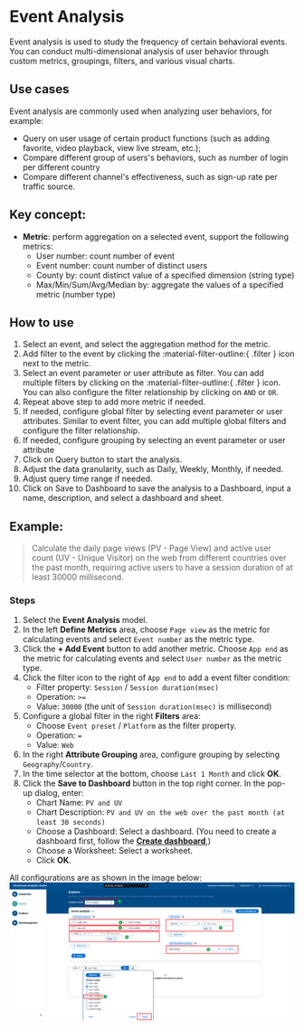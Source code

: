 # Event Analysis
Event analysis is used to study the frequency of certain behavioral events. You can conduct multi-dimensional analysis of user behavior through custom metrics, groupings, filters, and various visual charts.

## Use cases
Event analysis are commonly used when analyzing user behaviors, for example:

- Query on user usage of certain product functions (such as adding favorite, video playback, view live stream, etc.);
- Compare different group of users's behaviors, such as number of login per different country
- Compare different channel's effectiveness, such as sign-up rate per traffic source.

## Key concept:
- **Metric**: perform aggregation on a selected event, support the following metrics:
  - User number: count number of event 
  - Event number: count number of distinct users 
  - County by: count distinct value of a specified dimension (string type)
  - Max/Min/Sum/Avg/Median by: aggregate the values of a specified metric (number type)

## How to use

1. Select an event, and select the aggregation method for the metric.
2. Add filter to the event by clicking the :material-filter-outline:{ .filter } icon next to the metric.
3. Select an event parameter or user attribute as filter. You can add multiple filters by clicking on the :material-filter-outline:{ .filter } icon. You can also configure the filter relationship by clicking on `AND` or `OR`.
4. Repeat above step to add more metric if needed.
5. If needed, configure global filter by selecting event parameter or user attributes. Similar to event filter, you can add multiple global filters and configure the filter relationship.
6. If needed, configure grouping by selecting an event parameter or user attribute
7. Click on Query button to start the analysis.
8. Adjust the data granularity, such as Daily, Weekly, Monthly, if needed.
9. Adjust query time range if needed.
10. Click on Save to Dashboard to save the analysis to a Dashboard, input a name, description, and select a dashboard and sheet.


## Example:

> Calculate the daily page views (PV - Page View) and active user count (UV - Unique Visitor) on the web from different countries over the past month, requiring active users to have a session duration of at least 30000 millisecond.

### Steps

1. Select the **Event Analysis** model.
2. In the left **Define Metrics** area, choose `Page view` as the metric for calculating events and select `Event number` as the metric type.
3. Click the **+ Add Event** button to add another metric. Choose `App end` as the metric for calculating events and select `User number` as the metric type.
4. Click the filter icon to the right of `App end` to add a event filter condition:
    - Filter property: `Session` / `Session duration(msec)`
    - Operation: `>=`
    - Value: `30000` (the unit of `Session duration(msec)` is millisecond)
5. Configure a global filter in the right **Filters** area:
    - Choose `Event preset` / `Platform` as the filter property.
    - Operation: `=`
    - Value: `Web`
6. In the right **Attribute Grouping** area, configure grouping by selecting `Geography`/`Country`.
7. In the time selector at the bottom, choose `Last 1 Month` and click **OK**.
8. Click the **Save to Dashboard** button in the top right corner. In the pop-up dialog, enter:
    - Chart Name: `PV and UV`
    - Chart Description: `PV and UV on the web over the past month (at least 30 seconds)`
    - Choose a Dashboard: Select a dashboard. (You need to create a dashboard first, follow the [**Create dashboard**](../dashboard/index.md#create-dashboard),)
    - Choose a Worksheet: Select a worksheet.
    - Click **OK**.

All configurations are as shown in the image below:
![explore-event](../../images/analytics/explore/explore-event-en.png)